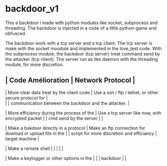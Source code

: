 # backdoor_v1
This a backdoor i made with python modules like socket, subprocess and threading. The backdoor is injected in a code of a little python-game and obfusced.


The backdoor work with a tcp server and a tcp client. The tcp server is make with the socket moodule and implemented in the love_test code. With the subprocess module,
the backdoor (tcp server) treat command send by the attacker (tcp client). The server run as like daemon with the threading module, for more discretion.





|          Code Amélioration                 |                    Network Protocol                        |
-----------------------------------------------------------------------------------------------------------
| More clear data treat by the client code   | Use a ssh / ftp / telnet, or other secure protocol for     |   
|                                            | communication between the backdoor and the attacker.       |                                                   

| More efficiency during the process of the  |  Use a tcp server like now, with encrypted packet          |
| cmd send by the server                     |                                                            |

| Make a bakdoor directly in a protocol      | Make an ftp connection for dowload or upload file in the   |
| script for more discretion and efficiancy  | target machine                                             |

| Make a remote shell                        |                                                            |
|                                            |                                                            |

| Make a keylogger or other options in the   |                                                            |
| backdoor                                   |                                                            |


